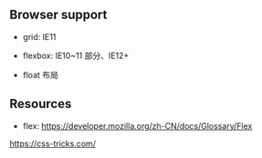 ## Browser support

- grid: IE11

- flexbox: IE10~11 部分、IE12+

- float 布局

## Resources

- flex: https://developer.mozilla.org/zh-CN/docs/Glossary/Flex



https://css-tricks.com/
